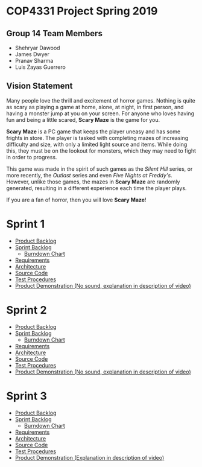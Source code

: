 # COP4331 Project Spring 2019
## Group 14 Team Members
* Shehryar Dawood
* James Dwyer
* Pranav Sharma
* Luis Zayas Guerrero
## Vision Statement
Many people love the thrill and excitement of horror games. Nothing is quite as scary as playing a game at home, alone, at night, in first person, and having a monster jump at you on your screen. For anyone who loves having fun and being a little scared, **Scary Maze** is the game for you.

**Scary Maze** is a PC game that keeps the player uneasy and has some frights in store. The player is tasked with completing mazes of increasing difficulty and size, with only a limited light source and items. While doing this, they must be on the lookout for monsters, which they may need to fight in order to progress.

This game was made in the spirit of such games as the *Silent Hill* series, or more recently, the *Outlast* series and even *Five Nights at Freddy's*. However, unlike those games, the mazes in **Scary Maze** are randomly generated, resulting in a different experience each time the player plays.

If you are a fan of horror, then you will love **Scary Maze**!
# Sprint 1
* [Product Backlog](https://github.com/cop4331-group-14/COP4331-Project/blob/master/project_markdown_files/product_backlog.md)
* [Sprint Backlog](https://github.com/cop4331-group-14/COP4331-Project/blob/master/project_markdown_files/sprint_1_backlog.md)
  * [Burndown Chart](https://github.com/cop4331-group-14/COP4331-Project/blob/master/burndownSprint1.pdf)
* [Requirements](https://github.com/cop4331-group-14/COP4331-Project/blob/master/project_markdown_files/requirements.md)
* [Architecture](https://github.com/cop4331-group-14/COP4331-Project/blob/master/project_markdown_files/architecture.md)
* [Source Code](https://github.com/cop4331-group-14/COP4331-Project/tree/master/ScaryMaze)
* [Test Procedures](https://github.com/cop4331-group-14/COP4331-Project/blob/master/project_markdown_files/test_procedures.md)
* [Product Demonstration (No sound, explanation in description of video)](https://youtu.be/xiSDnts801g) 

# Sprint 2
* [Product Backlog](https://github.com/cop4331-group-14/COP4331-Project/blob/master/project_markdown_files/product_backlog.md)
* [Sprint Backlog](https://github.com/cop4331-group-14/COP4331-Project/blob/master/project_markdown_files/sprint_2_backlog.md)
  * [Burndown Chart](https://github.com/cop4331-group-14/COP4331-Project/blob/master/burndownSprint2.pdf)
* [Requirements](https://github.com/cop4331-group-14/COP4331-Project/blob/master/project_markdown_files/requirements.md)
* [Architecture](https://github.com/cop4331-group-14/COP4331-Project/blob/master/project_markdown_files/architecture.md)
* [Source Code](https://github.com/cop4331-group-14/COP4331-Project/tree/master/ScaryMaze)
* [Test Procedures](https://github.com/cop4331-group-14/COP4331-Project/blob/master/project_markdown_files/test_procedures.md)
* [Product Demonstration (No sound, explanation in description of video)](https://youtu.be/B59kJfLTIBo)

# Sprint 3
* [Product Backlog](https://github.com/cop4331-group-14/COP4331-Project/blob/master/project_markdown_files/product_backlog.md)
* [Sprint Backlog](https://github.com/cop4331-group-14/COP4331-Project/blob/master/project_markdown_files/sprint_3_backlog.md)
  * [Burndown Chart](https://github.com/cop4331-group-14/COP4331-Project/blob/master/burndownSprint3.pdf)
* [Requirements](https://github.com/cop4331-group-14/COP4331-Project/blob/master/project_markdown_files/requirements.md)
* [Architecture](https://github.com/cop4331-group-14/COP4331-Project/blob/master/project_markdown_files/architecture.md)
* [Source Code](https://github.com/cop4331-group-14/COP4331-Project/tree/master/ScaryMaze)
* [Test Procedures](https://github.com/cop4331-group-14/COP4331-Project/blob/master/project_markdown_files/test_procedures.md)
* [Product Demonstration (Explanation in description of video)](https://youtu.be/XN729mzlaeo)
